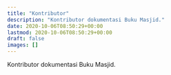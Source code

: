 ```yaml
---
title: "Kontributor"
description: "Kontributor dokumentasi Buku Masjid."
date: 2020-10-06T08:50:29+00:00
lastmod: 2020-10-06T08:50:29+00:00
draft: false
images: []
---
```


Kontributor dokumentasi Buku Masjid.
